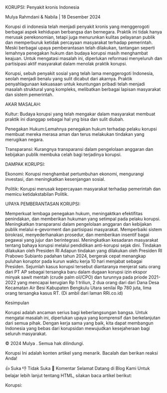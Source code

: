 KORUPSI: Penyakit kronis Indonesia

Mulya Rahmdani & Nabila | 18 Desember 2024

Korupsi di indonesia telah menjadi penyakit kronis yang menggerogoti berbagai aspek kehidupan berbangsa dan bernegara. Praktik ini tidak hanya merusak perekonomian, tetapi juga menurunkan kulitas pelayanan publik dan memperburuk ketidak percayaan masyarakat terhadap pemerintah. Meski berbagai upaya pemberantasan telah dilakukan, tantangan seperti lemahnya penegakan hukum dan budaya korupsi masih menghambat keajuan. Untuk mengatasi masalah ini, diperlukan reformasi menyeluruh dan partisipasi aktif masyarakat dalam menolak praktik korupsi.

Korupsi, sebuh penyakit sosial yang telah lama menggerogoti Indonesia, seolah menjadi benalu yang sulit dicabut dari akarnya. Praktik penyahlagunaan kekuasaan untuk keuntungan pribadi telah menjadi masalah struktural yang kompleks, melibatkan berbagai lapisan masyarakat dan sistem pemerintah. 

AKAR MASALAH:

Kultur: Budaya korupsi yang telah mengakar dalam masyarakat membuat praktik ini dianggap sebagai hal yng bisa dan sulit diubah.

Penegakan Hukum:Lemahnya penegakan hukum terhadap pelaku korupsi membuat mereka merasa aman dan terus melakukan tindakan yang merugikan negara. 

Transparansi: Kurangnya transparansi dalam pengelolaan anggaran dan kebijakan publik membuka celah bagi terjadinya korupsi.

DAMPAK KORUPSI:

Ekonomi:
Korupsi menghambat pertumbuhan ekonomi, mengurangi investasi, dan meningkatkan kesenjangan sosial.

Politik:
Korupsi merusak kepercayaan masyarakat terhadap pemerintah dan memicu ketidakstabilan Politik.

UPAYA PEMBERANTASAN KORUPSI:

Memperkuat lembaga penegakan hukum, meningaktkan efektifitas penindakan, dan memberikan hukuman yang setimpal pada pelaku korupsi.
Meningkatkan transparansi dalam pengelolaan anggaran dan kebijakan publik melalui e-gevorment dan partisipasi masyarakat.
Memperbaiki sistem birokrasi, menyederhanakan prosedur, dan memberikan insentif bagai pegawai yang jujur dan berintegrasi.
Meningkatkan kesadaran masyarakat tentang bahaya korupsi melalui pendidikan anti-korupsi sejak dini.
Tindakan dilakukan oleh Presiden RI
Adapun tindakan yang dilakukan oleh Presiden RI Prabowo Subianto padahan tahun 2024, bergerak cepat menangkap puluhan koruptor pada kurun waktu kerja 10 hari menjabat sebagai Presiden. Sejumlah kasus korupsi tersebut diantaranya menjerat satu orang dari PT AP sebagai tersangka baru dalam dugaan korupsi izin ekspor minyak sawit mentah (crude palm oil/CPO) dan turunnya pada priode 2021-2022 yang mencapai kerugian Rp 1 triliun, 2 dua orang dari dari Dana Desa Kecamatan Air Besi Kabupaten Bengkulu Utara senilai Rp 780 juta, lima orang tersangka kasus RT. (Di ambil dari laman RRi.co.id)

Kesimpulan

Korupsi adalah ancaman serius bagi keberlangsungan bangsa. Untuk mengatai masalah ini, diperlukan upaya yang komprensif dan berkelanjutan dari semua pihak. Dengan kerja sama yang baik, kita dapat membangun Indonesia yang bebas dari korupsidan mewujudkan kesejaheraan bagi seluruh masyarakat.

© 2024 Mulya . Semua hak dilindungi.

Korupsi
Ini adalah konten artikel yang menarik. Bacalah dan berikan reaksi Anda!

👍 Suka 👎 Tidak Suka 💬 Komentar
Selamat Datang di Blog Kami
Untuk belajar lebih lanjut tentang HTML, silakan baca artikel berikut:

Korupsi:
